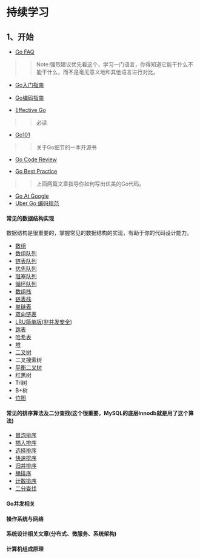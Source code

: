 # 持续学习


## 1、开始

* [Go FAQ](https://learnku.com/go/wikis/38175)
>> Note:强烈建议优先看这个，学习一门语言，你得知道它能干什么不能干什么，而不是毫无意义地和其他语言进行对比。


* [Go入门指南](https://learnku.com/docs/the-way-to-go)

* [Go编码指南](https://learnku.com/go/wikis/38174)

* [Effective Go](https://learnku.com/docs/effective-go/2020)
>> 必读

* [Go101](https://gfw.go101.org/article/101.html)
>> 关于Go细节的一本开源书


* [Go Code Review](https://learnku.com/go/wikis/48375)

* [Go Best Practice](https://learnku.com/go/wikis/38430)
>> 上面两篇文章指导你如何写出优美的Go代码。

* [Go At Google](https://talks.golang.org/2012/splash.article)
* [Uber Go 编码规范](https://learnku.com/go/wikis/38426)

#### 常见的数据结构实现

数据结构是很重要的，掌握常见的数据结构的实现，有助于你的代码设计能力。

- [数组](datastruct/array.go)
- [数组队列](datastruct/queue_on_array.go)
- [链表队列](datastruct/queue_on_list.go)
- [优先队列](datastruct/priorityQueue/queue.go)
- [阻塞队列](datastruct/blockingQueue/blocking_queue.go)
- [循环队列](datastruct/circle_queue.go)
- [数组栈](datastruct/stack_on_array.go)
- [链表栈](datastruct/stack_on_list.go)
- [单链表](datastruct/singel_list.go)
- [双向链表](datastruct/double_list.go)
- [LRU简单版(非并发安全)](datastruct/LRU.go)
- [跳表](datastruct/skip_list.go)
- [哈希表](datastruct/hashtable.go)
- [堆](datastruct/heap.go)
- [二叉树](datastruct/binaryTree.go)
- 二叉搜索树
- [平衡二叉树](datastruct/AVL.go)
- 红黑树
- Tri树
- B+树
- [位图](datastruct/bitmap.go)

#### 常见的排序算法及二分查找(这个很重要，MySQL的底层Innodb就是用了这个算法)

- [冒泡排序](datastruct/sort/bubble_sort.go)
- [插入排序](datastruct/sort/insert_sort.go)
- [选择排序](datastruct/sort/select_sort.go)
- [快速排序](datastruct/sort/quick_sort.go)
- [归并排序](datastruct/sort/merge_sort.go)
- [桶排序](datastruct/sort/bubble_sort.go)
- [计数排序](datastruct/sort/count_sort.go)
- [二分查找](datastruct/search/binary_search.go)

#### Go并发相关


#### 操作系统与网络


#### 系统设计相关文章(分布式、微服务、系统架构)



#### 计算机组成原理